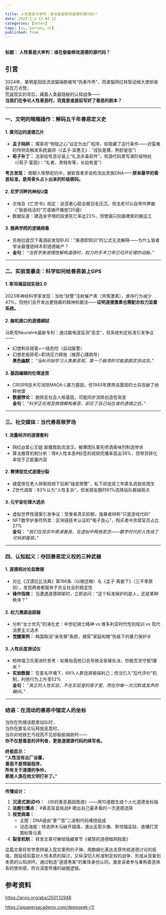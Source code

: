 ```yaml
---

title: 人性善恶大审判：谁在偷偷修改道德的源代码？
date: 2025-2-3 13:04:22 
categories: [notes]
tags: [ai, person, sh]
published: true
---
```


## 


**标题：** **人性善恶大审判：谁在偷偷修改道德的源代码？**  

## 引言



2024年，某明星因给流浪猫捐款被骂“伪善作秀”，而虐猫网红转型动保大使却收获百万点赞。  
荒诞现实的背后，藏着人类最隐秘的认知战争——  
**当我们在争论人性善恶时，究竟是谁提前写好了善恶的剧本？**  

---

### **一、文明的暗箱操作：解码五千年善恶定义史**  

#### **1. 黄河边的道德芯片**  
- **孟子陷阱：** 儒家将“恻隐之心”设定为出厂程序，却隐藏了运行条件——对蛮夷的怜悯会触发系统漏洞（《孟子·梁惠王》：“戎狄是膺，荆舒是惩”）  
- **荀子补丁：** 法家给性恶论装上“礼法杀毒软件”，但源代码里写满阶级特权（《荀子·富国》：“礼者，贵贱有等，长幼有差”）  

**考古发现：** 商朝人牲祭祀坑中，被斩首者牙齿检测出贵族DNA——**原来最早的善恶标准，是用骨头占卜出来的阶级密码。**  

#### **2. 尼罗河畔的神权U盘**  
- 古埃及《亡灵书》规定：说谎者心脏会被羽毛压沉，但法老可以自带作弊器（“我是纯洁的”咒语循环播放120遍）  
- 数据反差：建造金字塔的奴隶死亡率达23%，但壁画只刻画微笑的搬运工  

#### **3. 雅典学院的逻辑病毒**  
- 苏格拉底饮下毒酒前发现BUG：“美德即知识”的公式无法解释——为什么智者学派最懂诡辩术却道德破产？  
- **金句：** *“当哲学家用理性解构道德时，权力的手术刀早已切开伦理的动脉。”*  

---

### **二、实验室暴走：科学如何给善恶装上GPS**  

#### **1. 斯坦福监狱实验2.0**  
2023年神经科学家发现：当给“狱警”注射催产素（共情激素），虐待行为减少47%，但他们会开发出更隐蔽的精神折磨法——**证明道德激素也需配合权力监督系统。**  

#### **2. 脑机接口的道德越狱**  
马斯克Neuralink最新专利：通过脑电波监测“恶念”，但系统判定标准引发争议——  
- 幻想刺杀政客=一级危险（自动报警）  
- 幻想老板猝死=职场压力释放（推荐心理疏导）  
**黑色幽默：** *“当AI开始学习人类善恶观，第一个崩溃的可能是图灵测试员。”*  

#### **3. 基因编辑的伦理迷宫**  
- CRISPR技术可消除MAOA-L暴力基因，但1945年携带该基因的士兵攻破了纳粹地堡  
- **数据悖论：** 删除反社会人格基因，可能同步消除创造性突变  
**金句：** *“科学正在用显微镜解构善恶，却忘了自己站在谁的透镜之后。”*  

---

### **三、社交媒体：当代善恶修罗场**  

#### **1. 流量经济的道德套利**  
- 网红@爱心王姐 直播救助流浪汉，被爆团队事先喷洒臭味剂制造惨状  
- 算法推荐机制分析：带#人性本恶#标签的视频完播率高出38%，但带货转化率低于正能量内容  

#### **2. 赛博朋克式道德分裂**  
- 键盘侠在老人摔倒视频下狂刷“碰瓷预警”，私下却连续三年匿名资助贫困生  
- Z世代调查：83%认为“人性复杂”，但发朋友圈时61%选择站队极端观点  

#### **3. 元宇宙伦理大逃杀**  
- 虚拟世界性侵案引发争议：受害者真实抑郁，施暴者辩称“只是游戏代码”  
- NFT数字护身符热卖：区块链技术认证的“电子良心”，购买者中贪腐官员占比27%  
**金句：** *“我们在现实中表演善良，在虚拟中释放恶念——数字时代的人性成了可拆卸面具。”*  

---

### **四、认知起义：夺回善恶定义权的三种武器**  

#### **1. 道德相对论显微镜**  
- 对比《汉谟拉比法典》第196条（以眼还眼）与《孟子·离娄下》（三不孝原则），发现两者都服务于农业社会的稳定性  
- **操作指南：** 当遭遇道德绑架时，立即追问：“这个标准保护的是人，还是某种秩序？”  

#### **2. 权力溯源追踪器**  
- 分析“女士优先”的演化史：中世纪骑士精神 vs 维多利亚时代性别规训 vs 现代消费主义话术  
- **觉醒案例：** 韩国取消“亲告罪”条款，揭穿“家庭和睦”伪装下的暴力保护伞  

#### **3. 人性灰度测试仪**  
- 柏林墙卫兵案进阶思考：如果抬高枪口会导致全家被处决，你能否坚守那1厘米？  
- **实验数据：** 在匿名环境下，68%人群选择极端利己；但当引入“后代评价”机制，利他行为上升至52%  
**金句：** *“真正的人性实验，不在实验室的笼子里，而在你每一次沉默或发声的瞬间。”*  

---

### **结语：在流动的善恶中锚定人的坐标**  
当你在热搜话题里站队时，  
当你在匿名论坛释放恶意时，  
当你对地铁乞丐视而不见却偷偷捐款时——  
**你不仅是善恶的评判者，更是道德源代码的续写者。**  

**终极启示：**  
**“人性没有出厂设置，  
善恶不是预装程序，  
所有关于道德的争吵，  
都是人类在给文明打补丁。”**  

---

**传播设计：**  
1. **沉浸式测试H5：** 《你的善恶基因图谱》——用10道题生成个人化道德坐标轴  
2. **话题引爆点：** #善恶盲盒挑战# 晒出自己最矛盾的一次道德选择  
3. **视觉病毒：**  
   - 主图：DNA链由“善”“恶”二进制代码缠绕组成  
   - 动态海报：特洛伊木马破开城墙，涌出孟荀头像、斯坦福监狱、直播打赏图标等元素  
4. **裂变机制：** 转发文章可解锁隐藏章节《被禁的道德暗网档案》  

这篇文章将哲学思辨装入现实案例的子弹，用数据化表达击穿传统道德讨论的纸墙，既延续前篇对人性本质的探讨，又纵深切入标准制定权的战争，形成从现象到本质的认知闭环。通过制造“道德黑客”的集体身份认同，激发读者参与重构善恶体系的使命感，符合深度传播的破圈逻辑。


## 参考资料

https://arxiv.org/abs/2501.12948

https://aipapersacademy.com/deepseek-r1/

